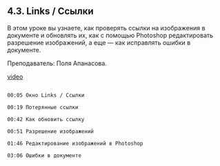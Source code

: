 ## 4.3. Links / Ссылки

В этом уроке вы узнаете, как проверять ссылки на изображения в документе и обновлять их, как с помощью Photoshop редактировать разрешение изображений, а еще — как исправлять ошибки в документе. 

Преподаватель: Поля Апанасова.

[video](https://player.softculture.cc/embed/PRT/PRT_54.18.09_L4-2_Links)

```chapters

00:05 Окно Links / Ссылки

00:19 Потерянные ссылки

00:42 Как обновить ссылку

00:51 Разрешение изображений

01:46 Редактирование изображений в Photoshop

03:06 Ошибки в документе

```